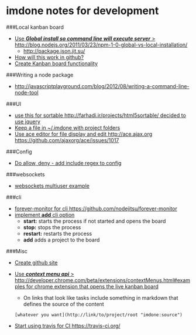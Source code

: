 imdone notes for development
==========
###Local kanban board 
- [Use ***Global install so command line will execute server*** > <http://blog.nodejs.org/2011/03/23/npm-1-0-global-vs-local-installation/>](#archive:260)
   - <http://package.json.jit.su/>
- [How will this work in github?](#archive:270)
- [Create Kanban board functionality](#archive:290)

###Writing a node package
- <http://javascriptplayground.com/blog/2012/08/writing-a-command-line-node-tool>

###UI
- [use this for sortable <http://farhadi.ir/projects/html5sortable/> decided to use jquery](#archive:250)
- [Keep a file in ~/.imdone with project folders](#archive:140)
- [Use ace editor for file display and edit <http://ace.ajax.org> <https://github.com/ajaxorg/ace/issues/1017>](#done:10)

###Config
- [Do allow, deny - add include regex to config](#archive:240)

###websockets
- [websockets multiuser example](https://github.com/einaros/ws/blob/master/examples/fileapi/server.js)

###cli
- [forever-monitor for cli <https://github.com/nodejitsu/forever-monitor>](#todo:110)
- [implement **add** cli option](#archive:170)
	- **start:** starts the process if not started and opens the board
	- **stop:** stops the process
	- **restart:** restarts the process
	- **add** adds a project to the board

###Misc
- [Create github site](#archive:280)
- [Use ***context menu api*** > <http://developer.chrome.com/beta/extensions/contextMenus.html#examples> for chrome extension that opens the live kanban board](#todo:120)
	- On links that look like tasks include something in markdown that defines the source of the content

	`[whatever you want](http://link/to/project/root "imdone:source")`

- [Start using travis for CI <https://travis-ci.org/>](#todo:80)






